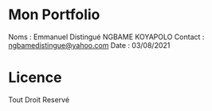 # Mon Portfolio

Noms    : Emmanuel Distingué NGBAME KOYAPOLO
Contact : ngbamedistingue@yahoo.com
Date    : 03/08/2021

# Licence
Tout Droit Reservé
